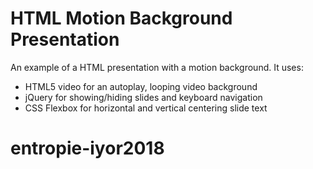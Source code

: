 # HTML Motion Background Presentation

An example of a HTML presentation with a motion background. It uses:
- HTML5 video for an autoplay, looping video background
- jQuery for showing/hiding slides and keyboard navigation
- CSS Flexbox for horizontal and vertical centering slide text
# entropie-iyor2018

